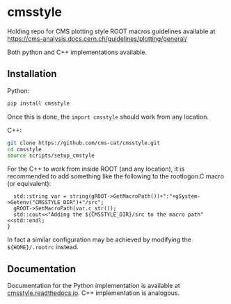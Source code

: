 # cmsstyle
Holding repo for CMS plotting style ROOT macros
guidelines available at https://cms-analysis.docs.cern.ch/guidelines/plotting/general/

Both python and C++ implementations available.

## Installation
Python:
```python
pip install cmsstyle
```
Once this is done, the ``import cmsstyle`` should work from any location.

C++:
```bash
git clone https://github.com/cms-cat/cmsstyle.git
cd cmsstyle
source scripts/setup_cmstyle
```

For the C++ to work from inside ROOT (and any location), it is recommended to
add something like the following to the rootlogon.C macro (or equivalent):
```if (gSystem->Getenv("CMSSTYLE_DIR")!=nullptr) {
  std::string var = string(gROOT->GetMacroPath())+":"+gSystem->Getenv("CMSSTYLE_DIR")+"/src";
  gROOT->SetMacroPath(var.c_str());
  std::cout<<"Adding the ${CMSSTYLE_DIR}/src to the macro path"<<std::endl;
}
```
In fact a similar configuration may be achieved by modifying the ``${HOME}/.rootrc`` instead.

## Documentation

Documentation for the Python implementation is available at [cmsstyle.readthedocs.io](https://cmsstyle.readthedocs.io/). C++ implementation is analogous.
